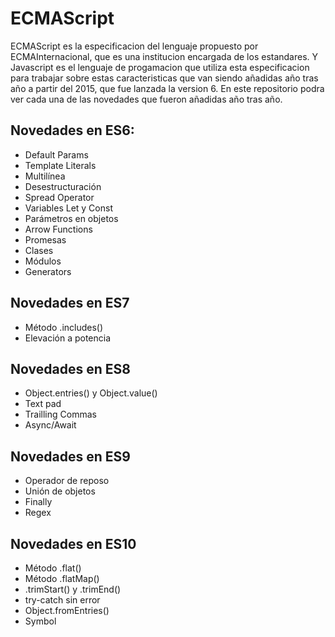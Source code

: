 
# ECMAScript
ECMAScript es la especificacion del lenguaje propuesto por ECMAInternacional, que es una institucion encargada de los estandares. Y Javascript es el lenguaje de progamacion que utiliza esta especificacion para trabajar sobre estas caracteristicas que van siendo añadidas año tras año a partir del 2015, que fue lanzada la version 6. En este repositorio podra ver cada una de las novedades que fueron añadidas año tras año. 
## Novedades en ES6:
- Default Params
- Template Literals
- Multilínea
- Desestructuración
- Spread Operator
- Variables Let y Const
- Parámetros en objetos
- Arrow Functions
- Promesas
- Clases
- Módulos
- Generators
## Novedades en ES7
- Método .includes()
- Elevación a potencia
## Novedades en ES8
- Object.entries() y Object.value()
- Text pad
- Trailling Commas
- Async/Await
## Novedades en ES9
- Operador de reposo
- Unión de objetos
- Finally
- Regex
## Novedades en ES10
- Método .flat()
- Método .flatMap()
- .trimStart() y .trimEnd()
- try-catch sin error
- Object.fromEntries()
- Symbol
